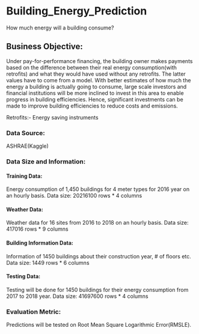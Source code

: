 # Building_Energy_Prediction
How much energy will a building consume?

## Business Objective:
Under pay-for-performance financing, the building owner makes payments based on the difference between their real energy consumption(with retrofits) and what they would have used without any retrofits. The latter values have to come from a model. With better estimates of how much the energy a building is actually going to consume, large scale investors and financial institutions will be more inclined to invest in this area to enable progress in building efficiencies. Hence, significant investments can be made to improve building efficiencies to reduce costs and emissions.

Retrofits:- Energy saving instruments

### Data Source:
ASHRAE(Kaggle)

### Data Size and Information:
#### Training Data: 
Energy consumption of 1,450 buildings for 4 meter types for 2016 year on an hourly basis.
Data size: 20216100 rows * 4 columns

#### Weather Data:
Weather data for 16 sites from 2016 to 2018 on an hourly basis.
Data size: 417016 rows * 9 columns

#### Building Information Data:
Information of 1450 buildings about their construction year, # of floors etc.
Data size: 1449 rows * 6 columns

#### Testing Data:
Testing will be done for 1450 buildings for their energy consumption from 2017 to 2018 year.
Data size: 41697600 rows * 4 columns

### Evaluation Metric:
Predictions will be tested on Root Mean Square Logarithmic Error(RMSLE). 




